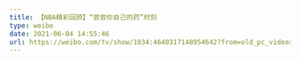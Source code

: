 ```yaml
---
title: 【NBA精彩回顾】“尝尝你自己的药”时刻
type: weibo
date: 2021-06-04 14:55:46
url: https://weibo.com/tv/show/1034:4640317148954642?from=old_pc_videoshow
---
```


<!-- more -->